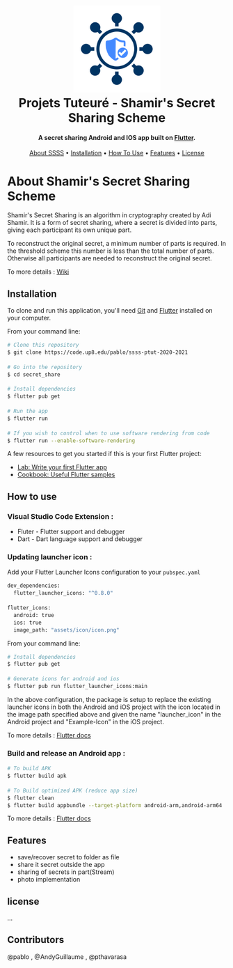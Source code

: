 <div align="center">
  <h1>
    <br>
    <a href="http://www.amitmerchant.com/electron-markdownify"><img src="lib/assets/images/logo.png" alt="Markdownify" width="200"></a>
    <br>
    Projets Tuteuré - Shamir's Secret Sharing Scheme
    <br>
  </h1>
</div>

<div align="center"><h4>A secret sharing Android and IOS app built on <a href="https://flutter.dev/" target="_blank">Flutter</a>.</h4></div>

<div align="center">
  <a href="#About-SSSS">About SSSS</a> •
  <a href="#Installation">Installation</a> •
  <a href="#How-to-use">How To Use</a> •
  <a href="#Features">Features</a> •
  <a href="#license">License</a>
</div>


# About Shamir's Secret Sharing Scheme

Shamir's Secret Sharing is an algorithm in cryptography created by Adi Shamir. It is a form of secret sharing, where a secret is divided into parts, giving each participant its own unique part.

To reconstruct the original secret, a minimum number of parts is required. In the threshold scheme this number is less than the total number of parts. Otherwise all participants are needed to reconstruct the original secret.

To more details : [Wiki](https://en.wikipedia.org/wiki/Shamir%27s_Secret_Sharing)

## Installation

To clone and run this application, you'll need [Git](https://git-scm.com) and [Flutter](https://flutter.dev/docs/get-started/install/) installed on your computer. 

From your command line:

```bash
# Clone this repository
$ git clone https://code.up8.edu/pablo/ssss-ptut-2020-2021

# Go into the repository
$ cd secret_share

# Install dependencies
$ flutter pub get

# Run the app
$ flutter run

# If you wish to control when to use software rendering from code
$ flutter run --enable-software-rendering
```

A few resources to get you started if this is your first Flutter project:

- [Lab: Write your first Flutter app](https://flutter.dev/docs/get-started/codelab)
- [Cookbook: Useful Flutter samples](https://flutter.dev/docs/cookbook)

## How to use

### Visual Studio Code Extension : 
- Fluter - Flutter support and debugger
- Dart - Dart language support and debugger

### Updating launcher icon :

Add your Flutter Launcher Icons configuration to your `pubspec.yaml`
```bash
dev_dependencies:
  flutter_launcher_icons: "^0.8.0"

flutter_icons:
  android: true
  ios: true
  image_path: "assets/icon/icon.png"
```
From your command line:
```bash
# Install dependencies
$ flutter pub get

# Generate icons for android and ios
$ flutter pub run flutter_launcher_icons:main
```
In the above configuration, the package is setup to replace the existing launcher icons in both the Android and iOS project with the icon located in the image path specified above and given the name "launcher_icon" in the Android project and "Example-Icon" in the iOS project.

To more details : [Flutter docs](https://pub.dev/packages/flutter_launcher_icons)

### Build and release an Android app : 

```bash
# To build APK
$ flutter build apk

# To Build optimized APK (reduce app size)
$ flutter clean
$ flutter build appbundle --target-platform android-arm,android-arm64
```
To more details : [Flutter docs](https://flutter.dev/docs/deployment/android)

## Features

- save/recover secret to folder as file
- share it secret outside the app
- sharing of secrets in part(Stream)
- photo implementation

## license

...

## Contributors

@pablo , @AndyGuillaume , @pthavarasa
